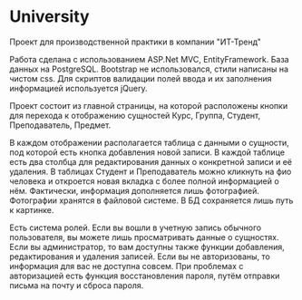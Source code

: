 # University
Проект для производственной практики в компании "ИТ-Тренд"

Работа сделана с использованием ASP.Net MVC, EntityFramework. База данных на PostgreSQL. Bootstrap не использовался, стили написаны на чистом css. Для скриптов валидации полей ввода и их заполнения информацией используется jQuery.

Проект состоит из главной страницы, на которой расположены кнопки для перехода к отображению сущностей Курс, Группа, Студент, Преподаватель, Предмет. 

В каждом отображении располагается таблица с данными о сущности, под которой есть кнопка добавления новой записи. В каждой таблице есть два столбца для редактирования данных о конкретной записи и её удаления. 
В таблицах Студент и Преподаватель можно кликнуть на фио человека и откроется новая вкладка с более полной информацией о нём. Фактически, информация дополняется лишь фотографией.
Фотографии хранятся в файловой системе. В БД сохраняется лишь путь к картинке.

Есть система ролей. Если вы вошли в учетную запись обычного пользователя, вы можете лишь просматривать данные о сущностях. Если вы администратор, то вам доступны также функции добавления, редактирования и удаления записей. Если вы не авторизованы, то информация для вас не доступна совсем.
При проблемах с авторизацией есть функция восстановления пароля, путём отправки письма на почту и сброса пароля.